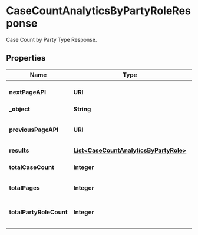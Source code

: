 

# CaseCountAnalyticsByPartyRoleResponse

Case Count by Party Type Response.

## Properties

| Name | Type | Description | Notes |
|------------ | ------------- | ------------- | -------------|
|**nextPageAPI** | **URI** | Next page of results if applicable. |  |
|**_object** | **String** |  |  |
|**previousPageAPI** | **URI** | Link to previous page of results. |  |
|**results** | [**List&lt;CaseCountAnalyticsByPartyRole&gt;**](CaseCountAnalyticsByPartyRole.md) |  |  |
|**totalCaseCount** | **Integer** | Total no. of Cases for this criteria. |  |
|**totalPages** | **Integer** | Total no. of pages. |  |
|**totalPartyRoleCount** | **Integer** | Total no. of Party Role for this criteria. |  |




